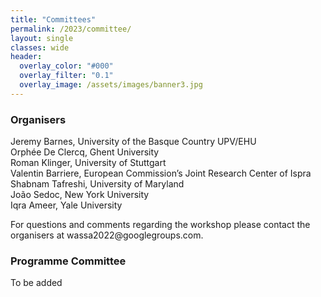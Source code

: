 ```yaml
---
title: "Committees"
permalink: /2023/committee/
layout: single
classes: wide
header:
  overlay_color: "#000"
  overlay_filter: "0.1"
  overlay_image: /assets/images/banner3.jpg
---
```


<style>.athere:before {content: '@'; }</style>
<script type="text/javascript">
function init(){
    var x = document.getElementsByClassName('contactaddr');
    for (var i = 0; i < x.length; i++){
        var sp = x[i];
        var mt = sp.innerHTML;
        mt = mt.replace(/<span.*\/span>/, '@');
        sp.innerHTML = '<a href="mailto:' + mt + '">' + mt + '</a>';
    }
}
window.addEventListener("load", init, false);
</script>


### Organisers

Jeremy Barnes, University of the Basque Country UPV/EHU\
Orphée De Clercq, Ghent University\
Roman Klinger, University of Stuttgart\
Valentin Barriere, European Commission’s Joint Research Center of Ispra\
Shabnam Tafreshi,  University of Maryland\
João Sedoc, New York University\
Iqra Ameer, Yale University


For questions and comments regarding the workshop please contact the organisers at <span class="contactaddr">wassa2022<span class="athere"></span>googlegroups.com</span>.

### Programme Committee

To be added
